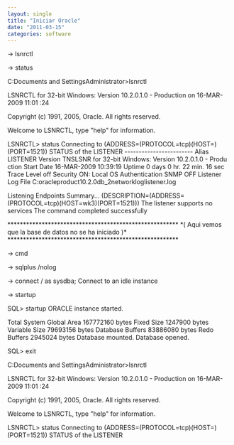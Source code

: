 ```yaml
---
layout: single
title: "Iniciar Oracle"
date: "2011-03-15"
categories: software
---
```


\-> lsnrctl

\-> status

C:Documents and SettingsAdministrator>lsnrctl

LSNRCTL for 32-bit Windows: Version 10.2.0.1.0 - Production on 16-MAR-2009 11:01 :24

Copyright (c) 1991, 2005, Oracle. All rights reserved.

Welcome to LSNRCTL, type "help" for information.

LSNRCTL> status Connecting to (ADDRESS=(PROTOCOL=tcp)(HOST=)(PORT=1521)) STATUS of the LISTENER ------------------------ Alias LISTENER Version TNSLSNR for 32-bit Windows: Version 10.2.0.1.0 - Produ ction Start Date 16-MAR-2009 10:39:19 Uptime 0 days 0 hr. 22 min. 16 sec Trace Level off Security ON: Local OS Authentication SNMP OFF Listener Log File C:oracleproduct10.2.0db\_2networkloglistener.log

Listening Endpoints Summary... (DESCRIPTION=(ADDRESS=(PROTOCOL=tcp)(HOST=wk3)(PORT=1521))) The listener supports no services The command completed successfully

\*\*\*\*\*\*\*\*\*\*\*\*\*\*\*\*\*\*\*\*\*\*\*\*\*\*\*\*\*\*\*\*\*\*\*\*\*\*\*\*\*\*\*\*\*\*\*\*\*\*\*\*\*\*\* \*( Aqui vemos que la base de datos no se ha iniciado )\* \*\*\*\*\*\*\*\*\*\*\*\*\*\*\*\*\*\*\*\*\*\*\*\*\*\*\*\*\*\*\*\*\*\*\*\*\*\*\*\*\*\*\*\*\*\*\*\*\*\*\*\*\*\*\*

\-> cmd

\-> sqlplus /nolog

\-> connect / as sysdba; Connect to an idle instance

\-> startup

SQL> startup ORACLE instance started.

Total System Global Area 167772160 bytes Fixed Size 1247900 bytes Variable Size 79693156 bytes Database Buffers 83886080 bytes Redo Buffers 2945024 bytes Database mounted. Database opened.

SQL> exit

C:Documents and SettingsAdministrator>lsnrctl

LSNRCTL for 32-bit Windows: Version 10.2.0.1.0 - Production on 16-MAR-2009 11:01 :24

Copyright (c) 1991, 2005, Oracle. All rights reserved.

Welcome to LSNRCTL, type "help" for information.

LSNRCTL> status Connecting to (ADDRESS=(PROTOCOL=tcp)(HOST=)(PORT=1521)) STATUS of the LISTENER
